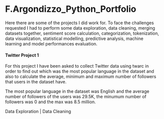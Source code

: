 # F.Argondizzo_Python_Portfolio
Here there are some of the projects I did work for. To face the challenges requested I had to perform some data exploration, data cleaning, merging datasets together, sentiment score calculation, categorization, tokenization, data visualization, statistical modelling, predictive analysis, machine learning and model performances evaluation.
#### Twitter Project 1
For this project I have been asked to collect Twitter data using twarc in order to find out which was the most popular language in the dataset and also to calculate the average, minimum and maximum number of followers that users in the dataset have.

The most popular language in the dataset was English and the average number of followers of the users was 29.5K, the minumum number of followers was 0 and the max was 8.5 million.

Data Exploration | Data Cleaning
